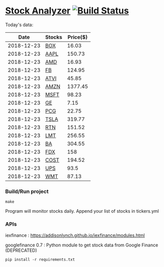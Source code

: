# [Stock Analyzer](https://ogoyal.github.io/StockAnalyzer/) [![Build Status](https://travis-ci.org/ogoyal/StockAnalyzer.svg?branch=master)](https://travis-ci.org/ogoyal/StockAnalyzer)

Today's data:

| Date| Stocks| Price($) | 
| --- | --- | ---  | 
| 2018-12-23| [BOX](https://plot.ly/~ogoyal/14)| 16.03 | 
| 2018-12-23| [AAPL](https://plot.ly/~ogoyal/8)| 150.73 | 
| 2018-12-23| [AMD](https://plot.ly/~ogoyal/6)| 16.93 | 
| 2018-12-23| [FB](https://plot.ly/~ogoyal/4)| 124.95 | 
| 2018-12-23| [ATVI](https://plot.ly/~ogoyal/10)| 45.85 | 
| 2018-12-23| [AMZN](https://plot.ly/~ogoyal/12)| 1377.45 | 
| 2018-12-23| [MSFT](https://plot.ly/~ogoyal/2)| 98.23 | 
| 2018-12-23| [GE](https://plot.ly/~ogoyal/20)| 7.15 | 
| 2018-12-23| [PCG](https://plot.ly/~ogoyal/16)| 22.75 | 
| 2018-12-23| [TSLA](https://plot.ly/~ogoyal/18)| 319.77 | 
| 2018-12-23| [RTN](https://plot.ly/~ogoyal/26)| 151.52 | 
| 2018-12-23| [LMT](https://plot.ly/~ogoyal/24)| 256.55 | 
| 2018-12-23| [BA](https://plot.ly/~ogoyal/22)| 304.55 | 
| 2018-12-23| [FDX](https://plot.ly/~ogoyal/32)| 158 | 
| 2018-12-23| [COST](https://plot.ly/~ogoyal/28)| 194.52 | 
| 2018-12-23| [UPS](https://plot.ly/~ogoyal/34)| 93.5 | 
| 2018-12-23| [WMT](https://plot.ly/~ogoyal/30)| 87.13 | 

### Build/Run project

```
make
```

Program will monitor stocks daily. Append your list of stocks in tickers.yml

### APIs
iexfinance : https://addisonlynch.github.io/iexfinance/modules.html

googlefinance 0.7 : Python module to get stock data from Google Finance (DEPRECATED)

```
pip install -r requirements.txt
```
